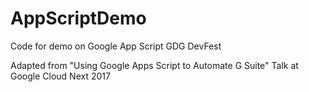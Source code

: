# AppScriptDemo
Code for demo on Google App Script GDG DevFest

Adapted from "Using Google Apps Script to Automate G Suite" Talk at Google Cloud Next 2017
